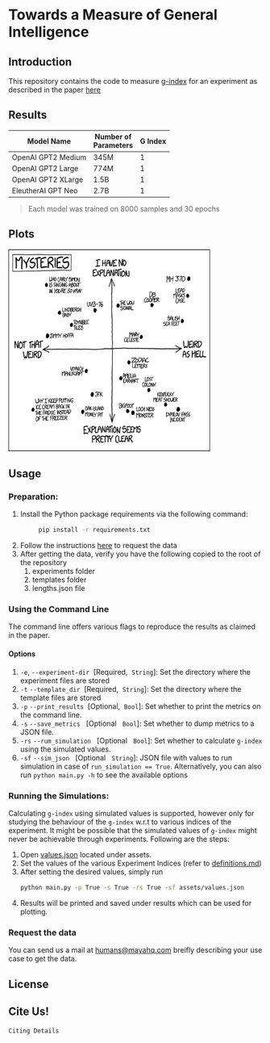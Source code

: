 # Towards a Measure of General Intelligence
## Introduction
This repository contains the code to measure [g-index](definitions.md) for an experiment as described in the paper [here](https://www.example.com)

## Results 

<table>
<thead>
<tr>
<th>Model Name</th>
<th>Number of <br> Parameters</th>
<th> G Index</th>
</tr>
</thead>
<tbody>
<tr>
<td>OpenAI GPT2 Medium</td>
<td>345M</td>
<td>1</td>
</tr>
<tr>
<td>OpenAI GPT2 Large</td>
<td>774M</td>
<td>1</td>
</tr>
<tr>
<td>OpenAI GPT2 XLarge</td>
<td>1.5B</td>
<td>1</td>
</tr>
<tr>
<td>EleutherAI GPT Neo</td>
<td>2.7B</td>
<td>1</td>
</tr>
</tbody>
</table>
<blockquote>
 Each model was trained on 8000 samples and 30 epochs 
</blockquote>

## Plots
<!-- [Replace this with a useful plot](images/sample.png "Replace this with a useful plot") -->
<img src="images/sample.png" alt="Replace this with a useful plot" style="height: 400px; width:400px;"/>

## Usage
### Preparation:
1. Install the Python package requirements via the following command:
   ```bash
        pip install -r requirements.txt
    ```
2. Follow the instructions [here](#request-the-data) to request the data
3. After getting the data, verify you have the following copied to the root of the repository
    1. experiments folder
    2. templates folder
    3. lengths.json file

### Using the Command Line 
The command line offers various flags to reproduce the results as claimed in the paper.

#### Options
1. `-e`, `--experiment-dir` &nbsp;[Required,&nbsp; `String`]: Set the directory where the experiment files are stored
2. `-t` `--template_dir`  &nbsp;[Required,&nbsp; `String`]: Set the directory where the template files are stored
3. `-p` `--print_results` &nbsp;[Optional,&nbsp; `Bool`]: Set whether to print the metrics on the command line.
4. `-s` `--save_metrics` &nbsp; [Optional &nbsp; `Bool`]: Set whether to dump metrics to a JSON file.
5. `-rs` `--rum_simulation` &nbsp; [Optional &nbsp; `Bool`]: Set whether to calculate `g-index` using the simulated values.
6. `-sf` `--sim_json` &nbsp; [Optional &nbsp; `String`]: JSON file with values to run simulation in case of `run_simulation == True`. 
Alternatively, you can also run `python main.py -h` to see the available options

### Running the Simulations:
Calculating `g-index` using simulated values is supported, however only for studying the behaviour of the `g-index` w.r.t to various indices of the experiment. It might be possible that the simulated values of `g-index` might never be achievable through experiments. Following are the steps:
1. Open [values.json](assets/values.json) located under assets.
2. Set the values of the various Experiment Indices (refer to [definitions.md](definitions.md)) 
3. After setting the desired values, simply run 
    ```bash 
    python main.py -p True -s True -rs True -sf assets/values.json 
    ```
4. Results will be printed and saved under results which can be used for plotting.

### Request the data
You can send us a mail at [humans@mayahq.com](mailto:humans@mayahq.com) breifly describing your use case to get the data.

## License

## Cite Us!
```
Citing Details
```

